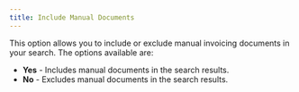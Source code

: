```yaml
---
title: Include Manual Documents
---
```



This option allows you to include or exclude manual invoicing documents in your search. The options available are:

- **Yes** - Includes manual documents in the search results.
- **No** - Excludes manual documents in the search results.


